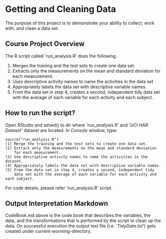 # Getting and Cleaning Data
The purpose of this project is to demonstrate your ability to collect, work with, and clean a data set.

##  Course Project Overview
The R script called 'run_analysis.R' does the following. 

1. Merges the training and the test sets to create one data set.
2. Extracts only the measurements on the mean and standard deviation for each measurement. 
3. Uses descriptive activity names to name the activities in the data set
4. Appropriately labels the data set with descriptive variable names. 
5. From the data set in step 4, creates a second, independent tidy data set with the average of each variable for each activity and each subject.

## How to run the script?
Open RStudio and setwd() to dir where *'run_analysis.R'* and *'UCI HAR Dataset'* dataset are located. In *Console* window, type:
```
source("run_analysis.R")
(1) Merge the training and the test sets to create one data set.
(2) Extract only the measurements on the mean and standard deviation 
    for each measurement.
(3) Use descriptive activity names to name the activities in the dataset.
(4) Appropriately labels the data set with descriptive variable names.
(5) From the data set in step 4, creates a second, independent tidy 
    data set with the average of each variable for each activity and each subject.
```

For code details, please refer 'run_analysis.R' script.

## Output Interpretation Markdown
CodeBook.md above is the code book that describes the variables, the data, and the transformations that is performed by the script to clean up the data. On successful execution the output text file (i.e. *'TidyData.txt'*) gets created under current-worming-directory.

